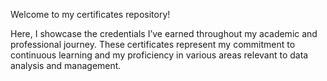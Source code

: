 Welcome to my certificates repository!

Here, I showcase the credentials I’ve earned throughout my academic and professional journey. These certificates represent my commitment to continuous learning and my proficiency in various areas relevant to data analysis and management.

